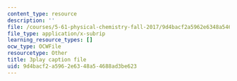 ```yaml
---
content_type: resource
description: ''
file: /courses/5-61-physical-chemistry-fall-2017/9d4bacf2a5962e6348a54688ad3be623_MAbnZhFX3nk.srt
file_type: application/x-subrip
learning_resource_types: []
ocw_type: OCWFile
resourcetype: Other
title: 3play caption file
uid: 9d4bacf2-a596-2e63-48a5-4688ad3be623
---
```

